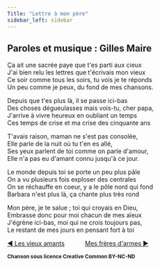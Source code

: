 ```yaml
---
Title: "Lettre à mon père"
sidebar_left: sidebar
---
```


##  Paroles et musique : Gilles Maire
  
Ça ait une sacrée paye que t'es parti aux cieux  
J'ai bien relu les lettres que t'écrivais mon vieux  
Ce soir comme tous les soirs, tu vois je te réponds  
Un peu comme je peux, du fond de mes chansons.  
  
Depuis que t'es plus là, il se passe ici-bas  
Des choses dégueulasses mais vois-tu, cher papa,  
J'arrive à vivre heureux en oubliant un temps  
Ces temps de crise et ma crise des cinquante ans  
  
T'avais raison, maman ne s'est pas consolée,  
Elle parle de la nuit où tu t'en es allé,  
Ses yeux parlent de toi comme on parle d'amour,  
Elle n'a pas eu d'amant connu jusqu'à ce jour.  
  
Le monde depuis toi se porte un peu plus pâle  
On a vu plusieurs fois exploser des centrales  
On se réchauffe en coeur, y a le pôle nord qui fond  
Barbara n'est plus là, ça chante plus très rond  
  
Mon père, je te salue ; toi qui croyais en Dieu,  
Embrasse donc pour moi chacun de mes aïeux  
J'égrène ici-bas, moi qui ne crois toujours pas,  
Le restant de mes jours en pensant fort à toi  
  


[ ◀ Les vieux amants](../les_vieux_amants) ​ ​ ​ ​ ​ ​ ​ ​ ​ ​ ​ ​[Mes frères d'armes ▶](../mes_frères_d~arme)


<b><sub>Chanson sous licence Creative Common BY-NC-ND</sub></b>
